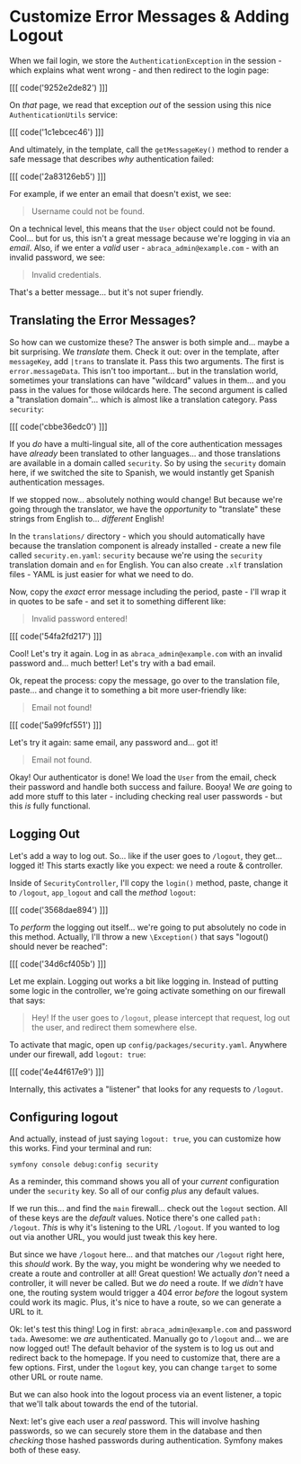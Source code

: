 # Customize Error Messages & Adding Logout

When we fail login, we store the `AuthenticationException` in the session - which
explains what went wrong - and then redirect to the login page:

[[[ code('9252e2de82') ]]]

On *that* page, we read that exception *out* of the session using this nice
`AuthenticationUtils` service:

[[[ code('1c1ebcec46') ]]]

And ultimately, in the template, call the `getMessageKey()` method to render
a safe message that describes *why* authentication failed:

[[[ code('2a83126eb5') ]]]

For example, if we enter an email that doesn't exist, we see:

> Username could not be found.

On a technical level, this means that the `User` object could not be found. Cool...
but for us, this isn't a great message because we're logging in via an *email*.
Also, if we enter a *valid* user - `abraca_admin@example.com` - with an invalid
password, we see:

> Invalid credentials.

That's a better message... but it's not super friendly.

## Translating the Error Messages?

So how can we customize these? The answer is both simple and... maybe a bit surprising.
We *translate* them. Check it out: over in the template, after `messageKey`, add
`|trans` to translate it. Pass this two arguments. The first is `error.messageData`.
This isn't too important... but in the translation world, sometimes your translations
can have "wildcard" values in them... and you pass in the values for those wildcards
here. The second argument is called a "translation domain"... which is almost like
a translation category. Pass `security`:

[[[ code('cbbe36edc0') ]]]

If you *do* have a multi-lingual site, all of the core authentication messages have
*already* been translated to other languages... and those translations are available
in a domain called `security`. So by using the `security` domain here, if we switched
the site to Spanish, we would instantly get Spanish authentication messages.

If we stopped now... absolutely nothing would change! But because we're going
through the translator, we have the *opportunity* to "translate" these strings
from English to... *different* English!

In the `translations/` directory - which you should automatically have because
the translation component is already installed - create a new file called
`security.en.yaml`: `security` because we're using the `security` translation
domain and `en` for English. You can also create `.xlf` translation files - YAML
is just easier for what we need to do.

Now, copy the *exact* error message including the period, paste - I'll wrap
it in quotes to be safe - and set it to something different like:

> Invalid password entered!

[[[ code('54fa2fd217') ]]]

Cool! Let's try it again. Log in as `abraca_admin@example.com` with an invalid
password and... much better! Let's try with a bad email.

Ok, repeat the process: copy the message, go over to the translation file, paste...
and change it to something a bit more user-friendly like:

> Email not found!

[[[ code('5a99fcf551') ]]]

Let's try it again: same email, any password and... got it!

> Email not found.

Okay! Our authenticator is done! We load the `User` from the email, check their
password and handle both success and failure. Booya! We *are* going to add more
stuff to this later - including checking real user passwords - but this *is*
fully functional.

## Logging Out

Let's add a way to log out. So... like if the user goes to `/logout`, they get...
logged it! This starts exactly like you expect: we need a route & controller.

Inside of `SecurityController`, I'll copy the `login()` method, paste, change it
to `/logout`, `app_logout` and call the *method* `logout`:

[[[ code('3568dae894') ]]]

To *perform* the logging out itself... we're going to put absolutely no code
in this method. Actually, I'll throw a new `\Exception()` that says
"logout() should never be reached":

[[[ code('34d6cf405b') ]]]

Let me explain. Logging out works a bit like logging in. Instead of putting some
logic in the controller, we're going activate something on our firewall that says:

> Hey! If the user goes to `/logout`, please intercept that request, log out the user,
> and redirect them somewhere else.

To activate that magic, open up `config/packages/security.yaml`. Anywhere under our
firewall, add `logout: true`:

[[[ code('4e44f617e9') ]]]

Internally, this activates a "listener" that looks for any requests to `/logout`.

## Configuring logout

And actually, instead of just saying `logout: true`, you can customize how this
works. Find your terminal and run:


```terminal
symfony console debug:config security
```

As a reminder, this command shows you all of your *current* configuration under
the `security` key. So all of our config *plus* any default values.

If we run this... and find the `main` firewall... check out the `logout` section.
All of these keys are the *default* values. Notice there's one called
`path: /logout`. *This* is why it's listening to the URL `/logout`. If you wanted
to log out via another URL, you would just tweak this key here.

But since we have `/logout` here... and that matches our `/logout` right here,
this *should* work. By the way, you might be wondering why we needed to create
a route and controller at all! Great question! We actually *don't* need a controller,
it will never be called. But we *do* need a route. If we *didn't* have one, the
routing system would trigger a 404 error *before* the logout system could work its
magic. Plus, it's nice to have a route, so we can generate a URL to it.

Ok: let's test this thing! Log in first: `abraca_admin@example.com` and
password `tada`. Awesome: we *are* authenticated. Manually go to `/logout` and...
we are now logged out! The default behavior of the system is to log us out and
redirect back to the homepage. If you need to customize that, there are a few
options. First, under the `logout` key, you can change `target` to some other
URL or route name.

But we can also hook into the logout process via an event listener, a topic that
we'll talk about towards the end of the tutorial.

Next: let's give each user a *real* password. This will involve hashing
passwords, so we can securely store them in the database and then *checking*
those hashed passwords during authentication. Symfony makes both of these easy.
